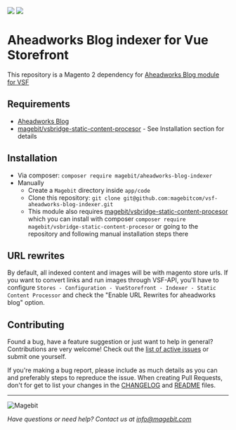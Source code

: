 <p align="left">
    <a href="https://github.com/magebitcom/vsf-aheadworks-blog-indexer"><img src="https://img.shields.io/github/v/tag/magebitcom/vsf-aheadworks-blog-indexer" /></a>
    <a href="https://packagist.org/packages/magebit/aheadworks-blog-indexer"><img src="https://img.shields.io/packagist/v/magebit/aheadworks-blog-indexer" /></a>
</p>

# Aheadworks Blog indexer for Vue Storefront
This repository is a Magento 2 dependency for [Aheadworks Blog module for VSF](https://github.com/magebitcom/vsf-aheadworks-blog)

## Requirements
- [Aheadworks Blog](https://ecommerce.aheadworks.com/magento-2-extensions/blog)
- [magebit/vsbridge-static-content-procesor](https://github.com/magebitcom/static-content-processor) - See Installation section for details

## Installation

- Via composer: `composer require magebit/aheadworks-blog-indexer`
- Manually
    - Create a `Magebit` directory inside `app/code`
    - Clone this repository: `git clone git@github.com:magebitcom/vsf-aheadworks-blog-indexer.git`
    - This module also requires [magebit/vsbridge-static-content-procesor](https://github.com/magebitcom/static-content-processor)
    which you can install with composer `composer require magebit/vsbridge-static-content-procesor` or going to the repository and following manual installation steps there

## URL rewrites
By default, all indexed content and images will be with magento store urls. If you want to convert links and run images through VSF-API, you'll have to configure `Stores - Configuration - VueStorefront - Indexer - Static Content Processor` and check the "Enable URL Rewrites for aheadworks blog" option.

## Contributing
Found a bug, have a feature suggestion or just want to help in general?
Contributions are very welcome! Check out the [list of active issues](/issues) or submit one yourself.

If you're making a bug report, please include as much details as you can and preferably steps to repreduce the issue.
When creating Pull Requests, don't for get to list your changes in the [CHANGELOG](/CHANGELOG.md) and [README](/README.md) files.

---

![Magebit](https://magebit.com/img/magebit-logo-2x.png)

*Have questions or need help? Contact us at info@magebit.com*



